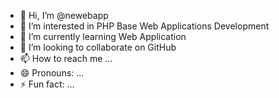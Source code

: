 - 👋 Hi, I’m @newebapp
- 👀 I’m interested in PHP Base Web Applications Development
- 🌱 I’m currently learning Web Application
- 💞️ I’m looking to collaborate on GitHub
- 📫 How to reach me ...
- 😄 Pronouns: ...
- ⚡ Fun fact: ...

<!---
newebapp/newebapp is a ✨ special ✨ repository because its `README.md` (this file) appears on your GitHub profile.
You can click the Preview link to take a look at your changes.
--->
